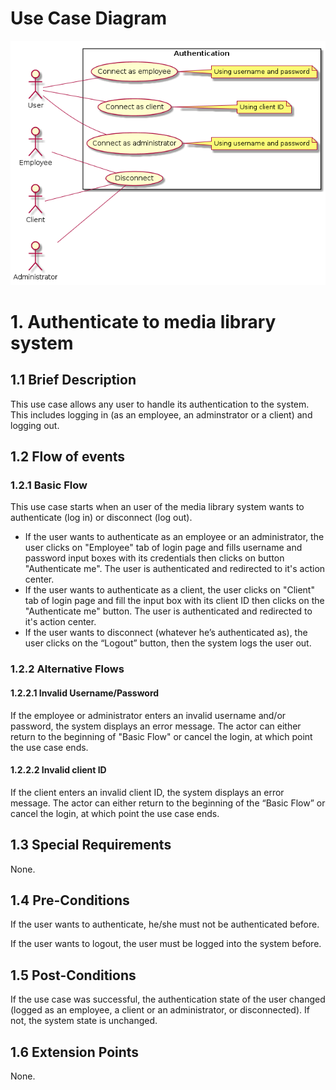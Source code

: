 # Use Case Diagram

![use case diagram](./auth.png)

# 1. Authenticate to media library system

## 1.1 Brief Description

This use case allows any user to handle its authentication to the system. This includes logging in (as an employee, an adminstrator or a client) and logging out.

## 1.2 Flow of events

### 1.2.1 Basic Flow

This use case starts when an user of the media library system wants to authenticate (log in) or disconnect (log out).

* If the user wants to authenticate as an employee or an administrator, the user clicks on "Employee" tab of login page and fills username and password input boxes with its credentials then clicks on button "Authenticate me". The user is authenticated and redirected to it's action center.
* If the user wants to authenticate as a client, the user clicks on "Client" tab of login page and fill the input box with its client ID then clicks on the "Authenticate me" button. The user is authenticated and redirected to it's action center.
* If the user wants to disconnect (whatever he’s authenticated as), the user clicks on the “Logout” button, then the system logs the user out.

### 1.2.2 Alternative Flows

#### 1.2.2.1 Invalid Username/Password

If the employee or administrator enters an invalid username and/or password, the system displays an error message. The actor can either return to the beginning of "Basic Flow" or cancel the login, at which point the use case ends.

#### 1.2.2.2 Invalid client ID

If the client enters an invalid client ID, the system displays an error message. The actor can either return to the beginning of the “Basic Flow” or cancel the login, at which point the use case ends.

## 1.3 Special Requirements

None.

## 1.4 Pre-Conditions

If the user wants to authenticate, he/she must not be authenticated before.

If the user wants to logout, the user must be logged into the system before.

## 1.5 Post-Conditions

If the use case was successful, the authentication state of the user changed (logged as an employee, a client or an administrator, or disconnected). If not, the system state is unchanged.

## 1.6 Extension Points

None.